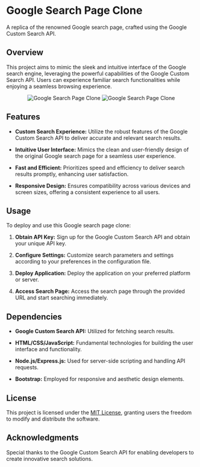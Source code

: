 # Google Search Page Clone

A replica of the renowned Google search page, crafted using the Google Custom Search API.

## Overview

This project aims to mimic the sleek and intuitive interface of the Google search engine, leveraging the powerful capabilities of the Google Custom Search API. Users can experience familiar search functionalities while enjoying a seamless browsing experience.

<p align="center">
  <img src="https://ibb.co/BG5dw7z" alt="Google Search Page Clone">
  <img src="https://ibb.co/DrKmKvX" alt="Google Search Page Clone">
</p>

## Features

- **Custom Search Experience:** Utilize the robust features of the Google Custom Search API to deliver accurate and relevant search results.
  
- **Intuitive User Interface:** Mimics the clean and user-friendly design of the original Google search page for a seamless user experience.
  
- **Fast and Efficient:** Prioritizes speed and efficiency to deliver search results promptly, enhancing user satisfaction.
  
- **Responsive Design:** Ensures compatibility across various devices and screen sizes, offering a consistent experience to all users.

## Usage

To deploy and use this Google search page clone:

1. **Obtain API Key:** Sign up for the Google Custom Search API and obtain your unique API key.
  
2. **Configure Settings:** Customize search parameters and settings according to your preferences in the configuration file.
  
3. **Deploy Application:** Deploy the application on your preferred platform or server.
  
4. **Access Search Page:** Access the search page through the provided URL and start searching immediately.

## Dependencies

- **Google Custom Search API:** Utilized for fetching search results.
  
- **HTML/CSS/JavaScript:** Fundamental technologies for building the user interface and functionality.
  
- **Node.js/Express.js:** Used for server-side scripting and handling API requests.
  
- **Bootstrap:** Employed for responsive and aesthetic design elements.

## License

This project is licensed under the [MIT License](LICENSE), granting users the freedom to modify and distribute the software.

## Acknowledgments

Special thanks to the Google Custom Search API for enabling developers to create innovative search solutions.
